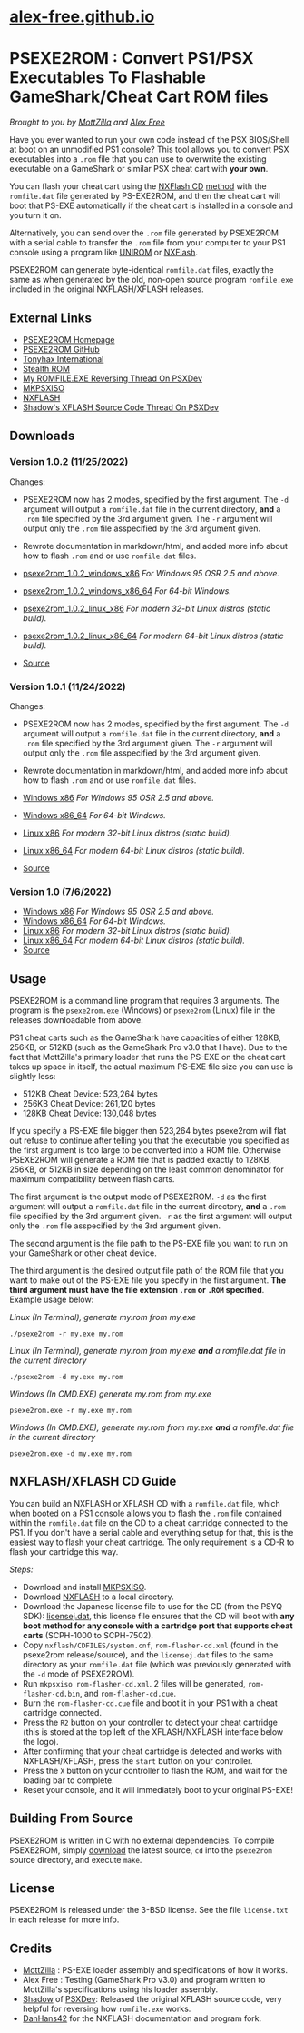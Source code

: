 # [alex-free.github.io](https://alex-free.github.io)

# PSEXE2ROM : Convert PS1/PSX Executables To Flashable GameShark/Cheat Cart ROM files

_Brought to you by [MottZilla](http://www.psxdev.net/forum/memberlist.php?mode=viewprofile&u=867) and [Alex Free](http://www.psxdev.net/forum/memberlist.php?mode=viewprofile&u=6018)_

Have you ever wanted to run your own code instead of the PSX BIOS/Shell at boot on an unmodified PS1 console? This tool allows you to convert PSX executables into a `.rom` file that you can use to overwrite the existing executable on a GameShark or similar PSX cheat cart with **your own**. 

You can flash your cheat cart using the [NXFlash CD](https://github.com/danhans42/nxflash) [method](#nxflashxflash-cd-guide) with the `romfile.dat` file generated by PS-EXE2ROM, and then the cheat cart will boot that PS-EXE automatically if the cheat cart is installed in a console and you turn it on.

Alternatively, you can send over the `.rom` file generated by PSEXE2ROM with a serial cable to transfer the `.rom` file from your computer to your PS1 console using a program like [UNIROM](https://unirom.github.io) or [NXFlash](https://github.com/danhans42/nxflash).

PSEXE2ROM can generate byte-identical `romfile.dat` files, exactly the same as when generated by the old, non-open source program `romfile.exe` included in the original NXFLASH/XFLASH releases.

## External Links

*   [PSEXE2ROM Homepage](https://alex-free.github.io/psexe2rom)
*   [PSEXE2ROM GitHub](https://github.com/alex-free/psexe2rom)
*   [Tonyhax International](https://alex-free.github.io/tonyhax-international)
*   [Stealth ROM](http://www.psxdev.net/forum/viewtopic.php?f=66&t=3966)
*   [My ROMFILE.EXE Reversing Thread On PSXDev](http://www.psxdev.net/forum/viewtopic.php?f=24&t=4005)
*   [MKPSXISO](https://github.com/LameGuy64/mkpsxiso)
*   [NXFLASH](https://github.com/danhans42/nxflash)
*   [Shadow's XFLASH Source Code Thread On PSXDev](http://www.psxdev.net/forum/viewtopic.php?t=1530)

## Downloads

### Version 1.0.2 (11/25/2022)

Changes:

*   PSEXE2ROM now has 2 modes, specified by the first argument. The `-d` argument will output a `romfile.dat` file in the current directory, **and** a `.rom` file specified by the 3rd argument given. The `-r` argument will output only the `.rom` file asspecified by the 3rd argument given.
*   Rewrote documentation in markdown/html, and added more info about how to flash `.rom` and or use `romfile.dat` files.

*   [psexe2rom_1.0.2\_windows\_x86](https://github.com/alex-free/psexe2rom/releases/download/v1.0.2/psexe2rom_1.0.2_windows_x86.zip) _For Windows 95 OSR 2.5 and above._
*   [psexe2rom_1.0.2\_windows\_x86\_64](https://github.com/alex-free/psexe2rom/releases/download/v1.0.2/psexe2rom_1.0.2_windows_x86_64.zip) _For 64-bit Windows._
*   [psexe2rom_1.0.2\_linux\_x86](https://github.com/alex-free/psexe2rom/releases/download/v1.0.2/psexe2rom_1.0.2_linux_x86_static.zip) _For modern 32-bit Linux distros (static build)._
*   [psexe2rom_1.0.2\_linux\_x86\_64](https://github.com/alex-free/psexe2rom/releases/download/v1.0.2/psexe2rom_1.0.2_linux_x86_64_static.zip) _For modern 64-bit Linux distros (static build)._
*   [Source](https://github.com/alex-free/psexe2rom/archive/refs/tags/v1.0.2.zip)

### Version 1.0.1 (11/24/2022)

Changes:

*   PSEXE2ROM now has 2 modes, specified by the first argument. The `-d` argument will output a `romfile.dat` file in the current directory, **and** a `.rom` file specified by the 3rd argument given. The `-r` argument will output only the `.rom` file asspecified by the 3rd argument given.
*   Rewrote documentation in markdown/html, and added more info about how to flash `.rom` and or use `romfile.dat` files.

*   [Windows x86](https://github.com/alex-free/psexe2rom/releases/download/v1.0.1/psexe2rom_1.0.1_windows_x86.zip) _For Windows 95 OSR 2.5 and above._
*   [Windows x86\_64](https://github.com/alex-free/psexe2rom/releases/download/v1.0.1/psexe2rom_1.0.1_windows_x86_64.zip) _For 64-bit Windows._
*   [Linux x86](https://github.com/alex-free/psexe2rom/releases/download/v1.0.1/psexe2rom_1.0.1_linux_x86_static.zip) _For modern 32-bit Linux distros (static build)._
*   [Linux x86\_64](https://github.com/alex-free/psexe2rom/releases/download/v1.0.1/psexe2rom_1.0.1_linux_x86_64_static.zip) _For modern 64-bit Linux distros (static build)._
*   [Source](https://github.com/alex-free/psexe2rom/archive/refs/tags/v1.0.1.zip)

### Version 1.0 (7/6/2022)

*   [Windows x86](https://github.com/alex-free/psexe2rom/releases/download/v1.0/psexe2rom_1.0_windows_x86.zip) _For Windows 95 OSR 2.5 and above._
*   [Windows x86\_64](https://github.com/alex-free/psexe2rom/releases/download/v1.0/psexe2rom_1.0_windows_x86_64.zip) _For 64-bit Windows._
*   [Linux x86](https://github.com/alex-free/psexe2rom/releases/download/v1.0/psexe2rom_1.0_linux_x86_static.zip) _For modern 32-bit Linux distros (static build)._
*   [Linux x86\_64](https://github.com/alex-free/psexe2rom/releases/download/v1.0/psexe2rom_1.0_linux_x86_64_static.zip) _For modern 64-bit Linux distros (static build)._
*   [Source](https://github.com/alex-free/psexe2rom/archive/refs/tags/v1.0.zip)

## Usage

PSEXE2ROM is a command line program that requires 3 arguments. The program is the `psexe2rom.exe` (Windows) or `psexe2rom` (Linux) file in the releases downloadable from above.

PS1 cheat carts such as the GameShark have capacities of either 128KB, 256KB, or 512KB (such as the GameShark Pro v3.0 that I have). Due to the fact that MottZilla's primary loader that runs the PS-EXE on the cheat cart takes up space in itself, the actual maximum PS-EXE file size you can use is slightly less:

*   512KB Cheat Device: 523,264 bytes
*   256KB Cheat Device: 261,120 bytes
*   128KB Cheat Device: 130,048 bytes

If you specify a PS-EXE file bigger then 523,264 bytes psexe2rom will flat out refuse to continue after telling you that the executable you specified as the first argument is too large to be converted into a ROM file. Otherwise PSEXE2ROM will generate a ROM file that is padded exactly to 128KB, 256KB, or 512KB in size depending on the least common denominator for maximum compatibility between flash carts.

The first argument is the output mode of PSEXE2ROM. `-d` as the first argument will output a `romfile.dat` file in the current directory, **and** a `.rom` file specified by the 3rd argument given. `-r` as the first argument will output only the `.rom` file asspecified by the 3rd argument given.

The second argument is the file path to the PS-EXE file you want to run on your GameShark or other cheat device. 

The third argument is the desired output file path of the ROM file that you want to make out of the PS-EXE file you specify in the first argument. **The third argument must have the file extension `.rom` or `.ROM` specified**. Example usage below:

_Linux (In Terminal), generate my.rom from my.exe_

    ./psexe2rom -r my.exe my.rom

_Linux (In Terminal), generate my.rom from my.exe **and** a romfile.dat file in the current directory_

    ./psexe2rom -d my.exe my.rom

_Windows (In CMD.EXE) generate my.rom from my.exe_

    psexe2rom.exe -r my.exe my.rom

_Windows (In CMD.EXE), generate my.rom from my.exe **and** a romfile.dat file in the current directory_

    psexe2rom.exe -d my.exe my.rom

## NXFLASH/XFLASH CD Guide

You can build an NXFLASH or XFLASH CD with a `romfile.dat` file, which when booted on a PS1 console allows you to flash the `.rom` file contained within the `romfile.dat` file on the CD to a cheat cartridge connected to the PS1. If you don't have a serial cable and everything setup for that, this is the easiest way to flash your cheat cartridge. The only requirement is a CD-R to flash your cartridge this way.

_Steps:_

*   Download and install [MKPSXISO](https://github.com/LameGuy64/mkpsxiso).
*   Download [NXFLASH](https://github.com/danhans42/nxflash) to a local directory.
*   Download the Japanese license file to use for the CD (from the PSYQ SDK): [licensej.dat](https://github.com/alex-free/tonyhax/raw/master/boot-cd/licensej.dat), this license file ensures that the CD will boot with **any boot method for any console with a cartridge port that supports cheat carts** (SCPH-1000 to SCPH-7502).
*   Copy `nxflash/CDFILES/system.cnf`, `rom-flasher-cd.xml` (found in the psexe2rom release/source), and the `licensej.dat` files to the same directory as your `romfile.dat` file (which was previously generated with the `-d` mode of PSEXE2ROM).
*   Run `mkpsxiso rom-flasher-cd.xml`. 2 files will be generated, `rom-flasher-cd.bin`, and `rom-flasher-cd.cue`.
*   Burn the `rom-flasher-cd.cue` file and boot it in your PS1 with a cheat cartridge connected.
*   Press the `R2` button on your controller to detect your cheat cartridge (this is stored at the top left of the XFLASH/NXFLASH interface below the logo).
*   After confirming that your cheat cartridge is detected and works with NXFLASH/XFLASH, press the `start` button on your controller. 
*   Press the `X` button on your controller to flash the ROM, and wait for the loading bar to complete.
*   Reset your console, and it will immediately boot to your original PS-EXE!

## Building From Source

PSEXE2ROM is written in C with no external dependencies. To compile PSEXE2ROM, simply [download](#downloads) the latest source, `cd` into the `psexe2rom` source directory, and  execute `make`.

## License

PSEXE2ROM is released under the 3-BSD license. See the file `license.txt` in each release for more info.

## Credits

*   [MottZilla](http://www.psxdev.net/forum/memberlist.php?mode=viewprofile&u=867) : PS-EXE loader assembly and specifications of how it works.
*   Alex Free : Testing (GameShark Pro v3.0) and program written to MottZilla's specifications using his loader assembly.
*   [Shadow](http://www.psxdev.net/forum/memberlist.php?mode=viewprofile&u=211) of [PSXDev](http://www.psxdev.net/): Released the original XFLASH source code, very helpful for reversing how `romfile.exe` works.
*   [DanHans42](https://github.com/danhans42) for the NXFLASH documentation and program fork.